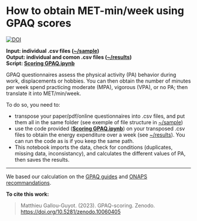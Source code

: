 # How to obtain MET-min/week using GPAQ scores

[![DOI](https://zenodo.org/badge/DOI/10.5281/zenodo.10086826.svg)](https://doi.org/10.5281/zenodo.10086826)

**Input: individual .csv files ([~/sample](https://github.com/MatthieuGG/GPAQ-scores/tree/main/sample))**  
**Output: individual and comon .csv files ([~/results](https://github.com/MatthieuGG/GPAQ-scores/tree/main/results))**  
**Script: [Scoring GPAQ.ipynb](https://github.com/MatthieuGG/GPAQ-scores/blob/main/Scoring%20GPAQ.ipynb)**  


GPAQ questionnaires assess the physical activity (PA) behavior during work, displacements or hobbies.
You can then obtain the number of minutes per week spend practicing moderate (MPA), vigorous (VPA), or no PA; then translate it into MET/min/week.  
  
To do so, you need to:
* transpose your paper/pdf/online questionnaires into .csv files, and put them all in the same folder (see exemple of file structure in [~/sample](https://github.com/MatthieuGG/GPAQ-scores/tree/main/sample))
* use the code provided (**[Scoring GPAQ.ipynb](https://github.com/MatthieuGG/GPAQ-scores/blob/main/Scoring%20GPAQ.ipynb)**) on your transposed .csv files to obtain the energy expenditure over a week (see [~/results](https://github.com/MatthieuGG/GPAQ-scores/tree/main/results)). You can run the code as is if you keep the same path.
* This notebook imports the data, check for conditions (duplicates, missing data, inconsistancy), and calculates the different values of PA, then saves the results.
---
We based our calculation on the [GPAQ guides](https://www.who.int/docs/default-source/ncds/ncd-surveillance/gpaq-analysis-guide.pdf) and [ONAPS recommandations](https://onaps.fr/wp-content/uploads/2020/10/Interpre%CC%81tation-GPAQ.pdf).

**To cite this work:**
> Matthieu Gallou-Guyot. (2023). GPAQ-scoring. Zenodo. https://doi.org/10.5281/zenodo.10060405 